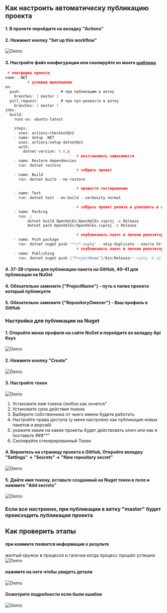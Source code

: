 ## Как настроить автоматическу публикацию проекта

#### 1. В проекте перейдите на вкладку "Actions"

#### 2. Нажмиет кнопку "Set up this workflow"
![Demo](https://github.com/Platonenkov/AutoBuild-AutoPublish/blob/main/Source/1.jpg)

#### 3. Настройте файл конфигурации или скопируйте из моего [шаблона](https://github.com/Platonenkov/AutoBuild-AutoPublish/blob/main/dotnet.yml)

```C
 # платформа проекта
name: .NET
          # условия выполнения 
on:
  push:                  # при публикацмм в ветку
    branches: [ master ]
  pull_request:          # при пул-реквесте в ветку
    branches: [ master ]
jobs:
  build:
    runs-on: ubuntu-latest

    steps:
    - uses: actions/checkout@v2
    - name: Setup .NET
      uses: actions/setup-dotnet@v1
      with:
        dotnet-version: 5.0.x
                                # восстановить зависимости
    - name: Restore dependencies 
      run: dotnet restore      
                                # собрать проект      
    - name: Build               
      run: dotnet build --no-restore
      
                                # провести тестирование      
    - name: Test                
      run: dotnet test --no-build --verbosity normal
      
                                # собрать проект релиза и упаковать в пакет      
    - name: Packing
      run: |                    
          dotnet build OpenXmlEx/OpenXmlEx.csproj -c Release
          dotnet pack OpenXmlEx/OpenXmlEx.csproj -c Release
      
                                # опубликовать пакет в личном репозитории GitHub     
    - name: Push package
      run: dotnet nuget push "**/*.nupkg" --skip-duplicate --source https://nuget.pkg.github.com/{"RepositoryOwener"}/index.json -k ${{secrets.GITHUB_TOKEN}}       
                                # опубликовать пакет в личном репозитории NuGet   
    - name: Publishing
      run: dotnet nuget push {"ProjectName"}/bin/Release/*.nupkg -k ${{ secrets.NuGetApiKey }} --skip-duplicate -s https://api.nuget.org/v3/index.json
```
#### 4. 37-38 строка для публикации пакета на GitHub, 40-41 для публикации на NuGet

#### 4. Обязательно замените {"ProjectName"} - путь к папке проекта который публикуете

#### 5. Обязательно замените {"RepositoryOwener"} - Ваш профиль в GitHub

### Настройка для публикации на Nuget

#### 1. Откройте меню профиля на сайте NuGet и перейдите во вкладку Api Keys
![Demo](https://github.com/Platonenkov/AutoBuild-AutoPublish/blob/main/Source/2.jpg)

#### 2. Нажмите кнопку "Create"
![Demo](https://github.com/Platonenkov/AutoBuild-AutoPublish/blob/main/Source/3.jpg)

#### 3. Настройте токен

![Demo](https://github.com/Platonenkov/AutoBuild-AutoPublish/blob/main/Source/4.jpg)

1) Установите имя токена (любое как хочется"
2) Установите срок действия токена
3) Выберите собственника от чьего имени будете работать
4) Настройте права доступа (у меня настроено как публикация новых пакетов и версий)
5) укажите какие на какие проекты будет действовать ключ или как я поставьте ###"*"
6) Скопируйте сгенерированный Токен

#### 4. Вернитесь на страницу проекта в GitHub, Откройте вкладку "Settings" -> "Secrets" -> "New repository secret" 
![Demo](https://github.com/Platonenkov/AutoBuild-AutoPublish/blob/main/Source/5.jpg)

#### 5. Дайте имя токену, вставьте созданный на Nuget токен в поле и нажмите "Add secrets"
![Demo](https://github.com/Platonenkov/AutoBuild-AutoPublish/blob/main/Source/6.jpg)


### Если все настроено, при публикации в ветку "master" будет происходить публикация проекта

## Как проверить этапы

#### при коммите появится информация о результе

желтый кружок в процессе и галочка когда процесс прошёл успешно
![Demo](https://github.com/Platonenkov/AutoBuild-AutoPublish/blob/main/Source/7.jpg)

#### нажмите на него чтобы увидеть детали
![Demo](https://github.com/Platonenkov/AutoBuild-AutoPublish/blob/main/Source/8.jpg)

#### Осмотрите подробности если были ошибки
![Demo](https://github.com/Platonenkov/AutoBuild-AutoPublish/blob/main/Source/9.jpg)
